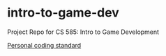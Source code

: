 # intro-to-game-dev
Project Repo for CS 585: Intro to Game Development

[Personal coding standard](intro-to-game-dev/coding_standard.md "coding standard")
